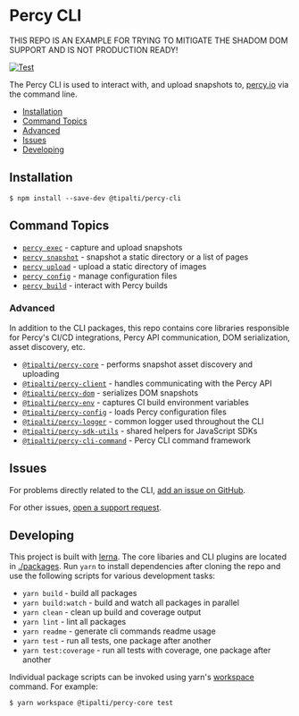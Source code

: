 # Percy CLI

THIS REPO IS AN EXAMPLE FOR TRYING TO MITIGATE THE SHADOM DOM SUPPORT AND IS NOT PRODUCTION READY!

[![Test](https://github.com/tipalti/percy-cli/workflows/Test/badge.svg)](https://github.com/tipalti/percy-cli/actions)

The Percy CLI is used to interact with, and upload snapshots to, [percy.io](https://percy.io) via
the command line.

- [Installation](#installation)
- [Command Topics](#command-topics)
- [Advanced](#advanced)
- [Issues](#issues)
- [Developing](#developing)

## Installation

```sh-session
$ npm install --save-dev @tipalti/percy-cli
```

## Command Topics

- [`percy exec`](./packages/cli-exec#readme) - capture and upload snapshots
- [`percy snapshot`](./packages/cli-snapshot#readme) - snapshot a static directory or a list of pages
- [`percy upload`](./packages/cli-upload#readme) - upload a static directory of images
- [`percy config`](./packages/cli-config#readme) - manage configuration files
- [`percy build`](./packages/cli-build#readme) - interact with Percy builds

### Advanced

In addition to the CLI packages, this repo contains core libraries responsible for Percy's CI/CD
integrations, Percy API communication, DOM serialization, asset discovery, etc.

- [`@tipalti/percy-core`](./packages/core#readme) - performs snapshot asset discovery and uploading
- [`@tipalti/percy-client`](./packages/client#readme) - handles communicating with the Percy API
- [`@tipalti/percy-dom`](./packages/dom#readme) - serializes DOM snapshots
- [`@tipalti/percy-env`](./packages/env#readme) - captures CI build environment variables
- [`@tipalti/percy-config`](./packages/config#readme) - loads Percy configuration files
- [`@tipalti/percy-logger`](./packages/logger#readme) - common logger used throughout the CLI
- [`@tipalti/percy-sdk-utils`](./packages/sdk-utils#readme) - shared helpers for JavaScript SDKs
- [`@tipalti/percy-cli-command`](./packages/cli-command#readme) - Percy CLI command framework

## Issues

For problems directly related to the CLI, [add an issue on
GitHub](https://github.com/tipalti/percy-cli/issues/new).

For other issues, [open a support
request](https://www.browserstack.com/contact?ref=percy#technical-support).

## Developing

This project is built with [lerna](https://lerna.js.org/). The core libaries and CLI plugins are
located in [./packages](./packages). Run `yarn` to install dependencies after cloning the repo and
use the following scripts for various development tasks:

- `yarn build` - build all packages
- `yarn build:watch` - build and watch all packages in parallel
- `yarn clean` - clean up build and coverage output
- `yarn lint` - lint all packages
- `yarn readme` - generate cli commands readme usage
- `yarn test` - run all tests, one package after another
- `yarn test:coverage` - run all tests with coverage, one package after another

Individual package scripts can be invoked using yarn's
[workspace](https://classic.yarnpkg.com/en/docs/cli/workspace/) command. For example:

```sh-session
$ yarn workspace @tipalti/percy-core test
```
